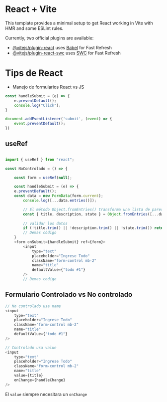# React + Vite

This template provides a minimal setup to get React working in Vite with HMR and some ESLint rules.

Currently, two official plugins are available:

- [@vitejs/plugin-react](https://github.com/vitejs/vite-plugin-react/blob/main/packages/plugin-react/README.md) uses [Babel](https://babeljs.io/) for Fast Refresh
- [@vitejs/plugin-react-swc](https://github.com/vitejs/vite-plugin-react-swc) uses [SWC](https://swc.rs/) for Fast Refresh

# Tips de React

- Manejo de formularios React vs JS
```js
const handleSubmit = (e) => {
    e.preventDefault();
    console.log("Click");
}
```

```js
document.addEventListener('submit', (event) => {
    event.preventDefault();
})
```

## useRef
```js

import { useRef } from "react";

const NoControlado = () => {

    const form = useRef(null);

    const handleSubmit = (e) => {
    e.preventDefault();
    const data = new FormData(form.current);
        console.log([...data.entries()]);

        // El método Object.fromEntries() transforma una lista de pares con [clave-valor] en un objeto.
        const { title, description, state } = Object.fromEntries([...data.entries()]);
        
        // validar los datos
        if (!title.trim() || !description.trim() || !state.trim()) return setError("Llena todos los campos");
        // Demas código
    }
    <form onSubmit={handleSubmit} ref={form}>
        <input 
            type="text" 
            placeholder="Ingrese Todo" 
            className="form-control mb-2" 
            name="title"
            defaultValue={"todo #1"}
        />
        // Demas codigo
```

## Formulario Controlado vs No controlado

```js
// No controlado usa name
<input 
    type="text" 
    placeholder="Ingrese Todo" 
    className="form-control mb-2" 
    name="title"
    defaultValue={"todo #1"}
/>

// Controlado usa value
<input 
    type="text" 
    placeholder="Ingrese Todo" 
    className="form-control mb-2" 
    name="title"
    value={title}
    onChange={handleChange}
/>
```
El `value` siempre necesitara un ``onChange``
